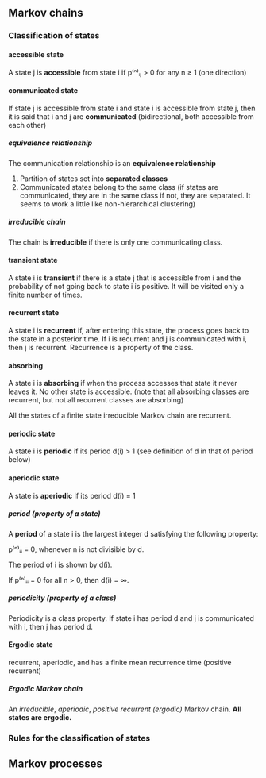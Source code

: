 ## Markov chains

### Classification of states

#### accessible state
A state j is **accessible** from state i if p⁽ⁿ⁾ᵢⱼ > 0 
for any n ≥ 1 
(one direction)

#### communicated state
If state j is accessible from state i 
and state i is accessible from state j, 
then it is said that i and j are **communicated**
(bidirectional, both accessible from each other)

##### equivalence relationship
The communication relationship is an 
**equivalence relationship**
  1. Partition of states set into **separated classes**
  2. Communicated states belong to the same class
  (if states are communicated, they are in the same
   class if not, they are separated. It seems to work a
   little like non-hierarchical clustering)

##### irreducible chain
The chain is **irreducible** if there is only one 
communicating class.

#### transient state
A state i is **transient** if there is a state j 
that is accessible from i and the probability of 
not going back to state i is positive. It will be 
visited only a finite number of times.

#### recurrent state
A state i is **recurrent** if, after entering this 
state, the process goes back to the state in a 
posterior time. If i is recurrent and j is 
communicated with i, then j is recurrent.
Recurrence is a property of the class.

#### absorbing
A state i is **absorbing** if when the process 
accesses that state it never leaves it. No other 
state is accessible.
(note that all absorbing classes are recurrent, 
 but not all recurrent classes are absorbing)

All the states of a finite state irreducible 
Markov chain are recurrent.

#### periodic state
A state i is **periodic** if its period d(i) > 1
(see definition of d in that of period below)

#### aperiodic state
A state is **aperiodic** if its period d(i) = 1

##### period (property of a state) 
A **period** of a state i is the largest integer d 
satisfying the following property: 

  p⁽ⁿ⁾ᵢᵢ = 0, whenever n is not divisible by d.

The period of i is shown by d(i).

If p⁽ⁿ⁾ᵢᵢ = 0 for all n > 0, then d(i) = ∞.

##### periodicity (property of a class) 
Periodicity is a class property. If state i has 
period d and j is communicated with i, then j has 
period d.

#### Ergodic state
recurrent, aperiodic, and has a finite mean 
recurrence time 
(positive recurrent)

##### Ergodic Markov chain
An _irreducible_, _aperiodic_, _positive recurrent_ 
_(ergodic)_ Markov chain. 
**All states are ergodic.**

### Rules for the classification of states

## Markov processes
